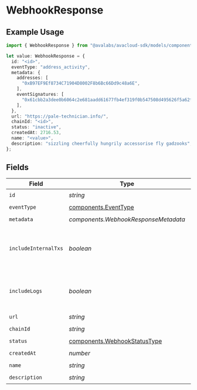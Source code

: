 # WebhookResponse

## Example Usage

```typescript
import { WebhookResponse } from "@avalabs/avacloud-sdk/models/components";

let value: WebhookResponse = {
  id: "<id>",
  eventType: "address_activity",
  metadata: {
    addresses: [
      "0xB97EF9Ef8734C71904D8002F8b6Bc66Dd9c48a6E",
    ],
    eventSignatures: [
      "0x61cbb2a3dee0b6064c2e681aadd61677fb4ef319f0b547508d495626f5a62f64",
    ],
  },
  url: "https://pale-technician.info/",
  chainId: "<id>",
  status: "inactive",
  createdAt: 2716.53,
  name: "<value>",
  description: "sizzling cheerfully hungrily accessorise fly gadzooks",
};
```

## Fields

| Field                                                                        | Type                                                                         | Required                                                                     | Description                                                                  |
| ---------------------------------------------------------------------------- | ---------------------------------------------------------------------------- | ---------------------------------------------------------------------------- | ---------------------------------------------------------------------------- |
| `id`                                                                         | *string*                                                                     | :heavy_check_mark:                                                           | N/A                                                                          |
| `eventType`                                                                  | [components.EventType](../../models/components/eventtype.md)                 | :heavy_check_mark:                                                           | N/A                                                                          |
| `metadata`                                                                   | *components.WebhookResponseMetadata*                                         | :heavy_check_mark:                                                           | N/A                                                                          |
| `includeInternalTxs`                                                         | *boolean*                                                                    | :heavy_minus_sign:                                                           | Whether to include traces in the webhook payload.                            |
| `includeLogs`                                                                | *boolean*                                                                    | :heavy_minus_sign:                                                           | Whether to include logs in the webhook payload.                              |
| `url`                                                                        | *string*                                                                     | :heavy_check_mark:                                                           | N/A                                                                          |
| `chainId`                                                                    | *string*                                                                     | :heavy_check_mark:                                                           | N/A                                                                          |
| `status`                                                                     | [components.WebhookStatusType](../../models/components/webhookstatustype.md) | :heavy_check_mark:                                                           | N/A                                                                          |
| `createdAt`                                                                  | *number*                                                                     | :heavy_check_mark:                                                           | N/A                                                                          |
| `name`                                                                       | *string*                                                                     | :heavy_check_mark:                                                           | N/A                                                                          |
| `description`                                                                | *string*                                                                     | :heavy_check_mark:                                                           | N/A                                                                          |